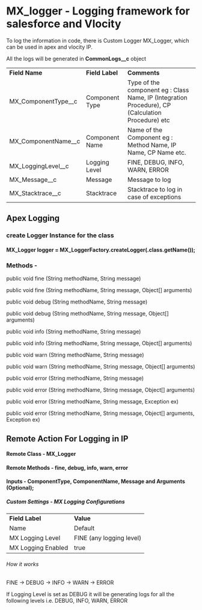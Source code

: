 # MX_logger - Logging framework for salesforce and Vlocity


To log the information in code, there is Custom Logger  MX_Logger, which can be used in apex and vlocity IP.

 

All the logs will be generated in **CommonLogs__c** object


<table>
  <tr><td><b>Field Name</b></td><td><b>Field Label</b></td><td><b>Comments</b></td></tr>
   <tr><td>MX_ComponentType__c</td><td>Component Type</td><td>Type of the component eg : Class Name, IP (Integration Procedure), CP (Calculation Procedure) etc</td></tr>
  <tr><td>MX_ComponentName__c</td><td>Component Name</td><td>Name of the Component eg : Method Name, IP Name, CP Name etc.</td></tr>
  <tr><td>MX_LoggingLevel__c</td><td>Logging Level</td><td>FINE, DEBUG, INFO, WARN, ERROR</td></tr>
  <tr><td>MX_Message__c</td><td>Message</td><td>Message to log</td></tr>
    <tr><td>MX_Stacktrace__c</td><td>Stacktrace</td><td>Stacktrace to log in case of exceptions</td></tr>
</table>


 

## Apex Logging 
### create Logger Instance for the class
#### MX_Logger logger = MX_LoggerFactory.createLogger(<class>.class.getName());

 

### Methods -
 

public void fine (String methodName, String message)

public void fine (String methodName, String message, Object[] arguments)

 

public void debug (String methodName, String message)

public void debug (String methodName, String message, Object[] arguments)

 

public void info (String methodName, String message)

public void info (String methodName, String message, Object[] arguments)

 

public void warn (String methodName, String message)

public void warn (String methodName, String message, Object[] arguments)

 

public void error (String methodName, String message)

public void error (String methodName, String message, Object[] arguments)

 

public void error (String methodName, String message, Exception ex)

public void error (String methodName, String message, Object[] arguments, Exception ex)
 

## Remote Action For Logging in IP
 

#### Remote Class - MX_Logger

#### Remote Methods - fine, debug, info, warn, error

#### Inputs - ComponentType, ComponentName, Message and Arguments (Optional);

##### Custom Settings - MX Logging Configurations

<table>
  <tr><td><b>Field Label</b></td><td><b>Value</b></td></td></tr>
   <tr><td>Name</td><td>Default</td></tr>
     <tr><td>MX Logging Level</td><td>FINE (any logging level)</td></tr>
       <tr><td>MX Logging Enabled</td><td>true</td></tr>
</table>
 

###### How it works
FINE → DEBUG → INFO → WARN → ERROR

If Logging Level  is set as DEBUG it will be generating logs for all the following levels i.e. DEBUG, INFO, WARN, ERROR
